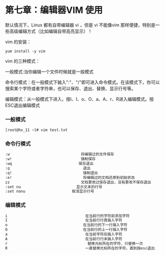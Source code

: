 # 第七章：编辑器VIM 使用

默认情况下，Linux 都有自带编辑器 vi ，但是 vi 不能像vim 那样便捷，特别是一些高级编辑方式（比如编辑自带高亮显示）！

vim 的安装：

```text
yum install -y vim
```

vim 的三种模式：

一般模式:当你编辑一个文件时候就是一般模式

命令行模式：在一般模式下输入":"、"/"即可进入命令模式。在该模式下，你可以搜索某个字符或者字符串，也可以保存、退出、替换、显示行号等。

编辑模式：从一般模式下进入，按i、I、o、O、a、A、r、R进入编辑模式。按ESC退出编辑模式

### 一般模式

```bash
[root@hx_11 ~]# vim test.txt

```

### 命令行模式

```bash
:w                                将编辑过的文件保存
:w!                               强制保存
:wq                              保存退出
:q                                 退出
:q!                                强制退出
:e!                                将编辑过的文档还原到初始状态
zz                                文档更改过保存退出，没有更改不保存退出
:set nu                         显示文本的行号
:set nonu                     取消显示行号
```

### 编辑模式

```bash
i                                   在当前行的字符前添加字符                                 
I                                   在当前行行首插入字符
o                                  在当前行的下一行插入字符
O                                  在当前行的上一行插入字符
a                                   在当前字符后插入字符
A                                   在当前行行末插入字符   
r                                    替换光标所在的字符，只替换一次
R                                   一直替换光标所在的字符，直到按esc退出 
```


